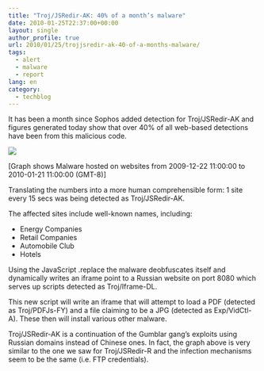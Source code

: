```yaml
---
title: "Troj/JSRedir-AK: 40% of a month’s malware"
date: 2010-01-25T22:37:00+00:00
layout: single
author_profile: true
url: 2010/01/25/trojjsredir-ak-40-of-a-months-malware/
tags:
  - alert
  - malware
  - report
lang: en
category: 
  - techblog
---
```

It has been a month since Sophos added detection for Troj/JSRedir-AK and figures generated today show that over 40% of all web-based detections have been from this malicious code.

[![](http://3.bp.blogspot.com/_vaUVXcmC3OI/S14Vf-CzbgI/AAAAAAAAAwI/9YvVqXMcP1c/s640/manhattan1.jpg)](http://3.bp.blogspot.com/_vaUVXcmC3OI/S14Vf-CzbgI/AAAAAAAAAwI/9YvVqXMcP1c/s1600-h/manhattan1.jpg)

[Graph shows Malware hosted on websites from 2009-12-22 11:00:00 to 2010-01-21 11:00:00 (GMT-8)]

Translating the numbers into a more human comprehensible form: 1 site every 15 secs was being detected as Troj/JSRedir-AK.

The affected sites include well-known names, including:

* Energy Companies
* Retail Companies
* Automobile Club
* Hotels

Using the JavaScript .replace the malware deobfuscates itself and dynamically writes an iframe point to a Russian website on port 8080 which serves up scripts detected as Troj/Iframe-DL.

This new script will write an iframe that will attempt to load a PDF (detected as Troj/PDFJs-FY) and a file claiming to be a JPG (detected as Exp/VidCtl-A). These then will install various other malware.

Troj/JSRedir-AK is a continuation of the Gumblar gang’s exploits using Russian domains instead of Chinese ones. In fact, the graph above is very similar to the one we saw for Troj/JSRedir-R and the infection mechanisms seem to be the same (i.e. FTP credentials).
